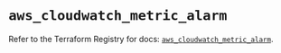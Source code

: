 # `aws_cloudwatch_metric_alarm`

Refer to the Terraform Registry for docs: [`aws_cloudwatch_metric_alarm`](https://registry.terraform.io/providers/hashicorp/aws/4.54.0/docs/resources/cloudwatch_metric_alarm).
